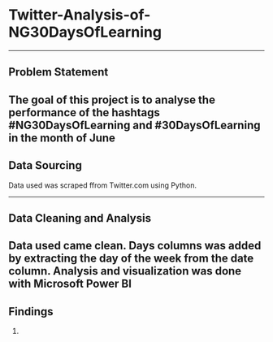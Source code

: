 # Twitter-Analysis-of-NG30DaysOfLearning
----
## Problem Statement
The goal of this project is to analyse the performance of the hashtags #NG30DaysOfLearning and #30DaysOfLearning in the month of June
----
## Data Sourcing
Data used was scraped ffrom Twitter.com using Python.

----
## Data Cleaning and Analysis
Data used came clean. Days columns was added by extracting the day of the week from the date column. Analysis and visualization was done with Microsoft Power BI
----
## Findings
1. 

